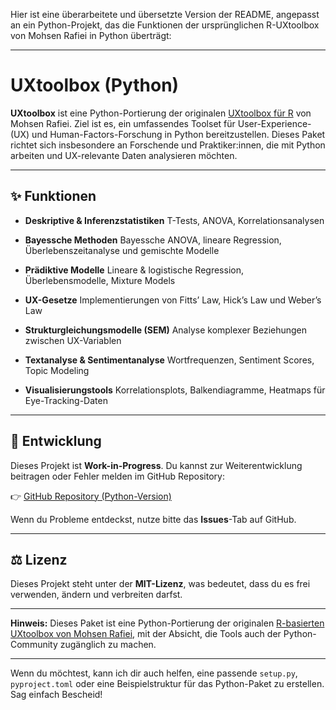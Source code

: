 Hier ist eine überarbeitete und übersetzte Version der README, angepasst an ein Python-Projekt, das die Funktionen der ursprünglichen R-UXtoolbox von Mohsen Rafiei in Python überträgt:

---

# UXtoolbox (Python)

**UXtoolbox** ist eine Python-Portierung der originalen [UXtoolbox für R](https://github.com/mohsen-rafiei/UXtoolbox) von Mohsen Rafiei. Ziel ist es, ein umfassendes Toolset für User-Experience- (UX) und Human-Factors-Forschung in Python bereitzustellen. Dieses Paket richtet sich insbesondere an Forschende und Praktiker\:innen, die mit Python arbeiten und UX-relevante Daten analysieren möchten.

---

## ✨ Funktionen

* **Deskriptive & Inferenzstatistiken**
  T-Tests, ANOVA, Korrelationsanalysen

* **Bayessche Methoden**
  Bayessche ANOVA, lineare Regression, Überlebenszeitanalyse und gemischte Modelle

* **Prädiktive Modelle**
  Lineare & logistische Regression, Überlebensmodelle, Mixture Models

* **UX-Gesetze**
  Implementierungen von Fitts’ Law, Hick’s Law und Weber’s Law

* **Strukturgleichungsmodelle (SEM)**
  Analyse komplexer Beziehungen zwischen UX-Variablen

* **Textanalyse & Sentimentanalyse**
  Wortfrequenzen, Sentiment Scores, Topic Modeling

* **Visualisierungstools**
  Korrelationsplots, Balkendiagramme, Heatmaps für Eye-Tracking-Daten


---

## 🚧 Entwicklung

Dieses Projekt ist **Work-in-Progress**. Du kannst zur Weiterentwicklung beitragen oder Fehler melden im GitHub Repository:

👉 [GitHub Repository (Python-Version)](https://github.com/honegglu/UXtoolbox)

Wenn du Probleme entdeckst, nutze bitte das **Issues**-Tab auf GitHub.

---

## ⚖️ Lizenz

Dieses Projekt steht unter der **MIT-Lizenz**, was bedeutet, dass du es frei verwenden, ändern und verbreiten darfst.

---

**Hinweis:** Dieses Paket ist eine Python-Portierung der originalen [R-basierten UXtoolbox von Mohsen Rafiei](https://github.com/mohsen-rafiei/UXtoolbox), mit der Absicht, die Tools auch der Python-Community zugänglich zu machen.

---

Wenn du möchtest, kann ich dir auch helfen, eine passende `setup.py`, `pyproject.toml` oder eine Beispielstruktur für das Python-Paket zu erstellen. Sag einfach Bescheid!
